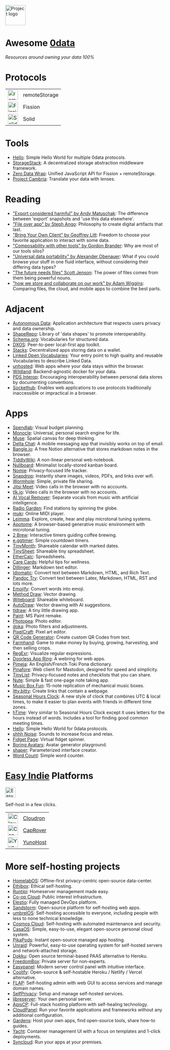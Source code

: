 <a href="https://0data.app"><img alt="Project logo" src="https://static.rosano.ca/0data/identity-mono.svg" width="64" /></a>

# Awesome [0data](https://0data.app)

_Resources around owning your data 100%_

# Protocols

<table>
  <tr>
    <td>
      <a href="https://remotestorage.io">
        <img title="remoteStorage" src="https://remotestorage.io/img/icon.svg" height="32" />
      </a>
    </td>
    <td>
      remoteStorage
    </td>        
  </tr>
  <tr>
    <td>
      <a href="https://fission.codes">
        <img title="Fission" src="https://static.rosano.ca/0data/fission.svg" height="32" />
      </a>
    </td>
    <td>
      Fission
    </td>        
  </tr>
  <tr>
    <td>
      <a href="https://solidproject.org">
        <img title="Solid" src="https://solidproject.org/assets/img/solid-emblem.svg" height="32" />
      </a>
    </td>
    <td>
      Solid
    </td>        
  </tr>
</table>

# Tools
- [Hello](https://hello.0data.app): Simple Hello World for multiple 0data protocols.
- [StorageStack](https://github.com/jorishermans/storagestack): A decentralized storage abstraction middleware framework.
- [Zero Data Wrap](https://github.com/0dataapp/0datawrap): Unified JavaScript API for Fission + remoteStorage.
- [Project Cambria](https://www.inkandswitch.com/cambria.html): Translate your data with lenses.

# Reading
- ["Export considered harmful" by Andy Matuschak](https://twitter.com/andy_matuschak/status/1452438176996347907): The difference between 'export' snapshots and 'use this data elsewhere'.
- ["File over app" by Steph Ango](https://stephango.com/file-over-app): Philosophy to create digital artifacts that last.
- ["Bring Your Own Client" by Geoffrey Litt](https://www.geoffreylitt.com/2021/03/05/bring-your-own-client.html): Freedom to choose your favorite application to interact with some data.
- ["Composability with other tools" by Gordon Brander](https://subconscious.substack.com/p/composability-with-other-tools): Why are most of our tools silos?
- ["Universal data portability" by Alexander Obenauer](https://alexanderobenauer.com/labnotes/002/): What if you could browse your stuff in one fluid interface, without considering their differing data types?
- ["The future needs files" Scott Jenson](https://jenson.org/files/): The power of files comes from them being powerful nouns.
- ["how we store and collaborate on our work" by Adam Wiggins](https://adamwiggins.com/making-computers-better/storage): Comparing files, the cloud, and mobile apps to combine the best parts.

# Adjacent
- [Autonomous Data](https://autonomous-data.noeldemartin.com): Application architecture that respects users privacy and data ownership.
- [ShapeRepo](https://shaperepo.com): Library of 'data shapes' to promote interoperability.
- [Schema.org](https://schema.org): Vocabularies for structured data.
- [DXOS](https://dxos.org): Peer-to-peer local-first app toolkit.
- [Stacks](https://www.stacks.co/explore/discover-apps): Decentralized apps storing data on a wallet.
- [Linked Open Vocabularies](https://lov.linkeddata.es/dataset/lov/): Your entry point to high quality and reusable Vocabularies to describe Linked Data.
- [unhosted](http://unhosted.org): Web apps where your data stays within the browser.
- [Wildland](https://wildland.io): Backend-agnostic docker for your data.
- [PDS Interop](https://pdsinterop.org/conventions/overview/): Encouraging interoperability between personal data stores by documenting conventions.
- [Sockethub](http://sockethub.org): Enables web applications to use protocols traditionally inaccessible or impractical in a browser.

# Apps
- [Spendlab](https://www.spendlab.org): Visual budget planning.
- [Monocle](https://monocle.surge.sh): Universal, personal search engine for life.
- [Muse](https://museapp.com): Spatial canvas for deep thinking.
- [Delta Chat](https://delta.chat): A mobile messaging app that invisibly works on top of email.
- [Bangle.io](https://bangle.io): A free Notion alternative that stores markdown notes in the browser.
- [TiddlyWiki](http://www.tiddlywiki.com/): A non-linear personal web notebook.
- [Nullboard](https://nullboard.io/preview): Minimalist locally-stored kanban board.
- [Nomie](https://nomie.app): Privacy-focused life tracker.
- [Snapdrop](https://snapdrop.net): Instantly share images, videos, PDFs, and links over wifi.
- [Wormhole](https://wormhole.app): Simple, private file sharing.
- [Jitsi Meet](https://meet.jit.si): Video calls in the browser with no accounts.
- [tlk.io](https://tlk.io): Video calls in the browser with no accounts.
- [AI Vocal Remover](https://vocalremover.org): Separate vocals from music with artificial intelligence.
- [Radio Garden](http://radio.garden): Find stations by spinning the globe.
- [muki](https://muki.io): Online MIDI player.
- [Leimma](https://isartum.net/leimma): Explore, create, hear and play microtonal tuning systems.
- [Apotome](https://isartum.net/apotome): A browser-based generative music environment with microtonal tuning.
- [2 Brew](https://2brew.github.io): Interactive timers guiding coffee brewing.
- [e.ggtimer](https://e.ggtimer.com): Simple countdown timers.
- [TinyMonth](https://tinymonth.com): Shareable calendar with marked dates.
- [TinySheet](https://tinysheet.com): Shareable tiny spreadsheet.
- [EtherCalc](https://ethercalc.net): Spreadsheets.
- [Care Cards](https://carecards.io/info): Helpful tips for wellness.
- [Dillinger](https://dillinger.io): Markdown text editor.
- [Idiomatic](https://idiomatic.rosano.ca): Convert text between Markdown, HTML, and Rich Text.
- [Pandoc Try](https://pandoc.org/try): Convert text between Latex, Markdown, HTML, RST and lots more.
- [Emojify](https://madelinemiller.dev/apps/emojify/): Convert words into emoji.
- [Method Draw](https://editor.method.ac): Vector drawing.
- [Witeboard](https://witeboard.com): Shareable whiteboard.
- [AutoDraw](https://www.autodraw.com): Vector drawing with AI suggestions.
- [tldraw](https://www.tldraw.com): A tiny little drawing app.
- [Paint](https://jspaint.app): MS Paint remake.
- [Photopea](https://www.photopea.com): Photo editor.
- [doka](https://doka.photo): Photo filters and adjustments.
- [PixelCraft](https://pixelcraft.web.app): Pixel art editor.
- [QR Code Generator](https://qr-code-generator.now.sh): Create custom QR Codes from text.
- [Farmhand](https://jeremyckahn.github.io/farmhand): Game to make money by buying, growing, harvesting, and then selling crops.
- [RegExr](https://regexr.com): Visualize regular expressions.
- [Doorless App Ring](https://ring.0data.app): A webring for web apps.
- [Pimeja](https://pimeja.lectronice.com): An English/French Toki Pona dictionary.
- [Pinafore](https://pinafore.social): Web client for Mastodon, designed for speed and simplicity.
- [TinyList](https://tinylist.app): Privacy-focused notes and checklists that you can share.
- [Nute](https://nute.app): Simple & fast one-page note taking app.
- [Music Box Fun](https://musicboxfun.com): 15-note replication of mechanical music boxes.
- [Itty.bitty](http://about.bitty.site): Create links that contain a webpage.
- [Seasonal Hours Clock](https://seasonal-hours-clock.netlify.app/): A new style of clock that combines UTC & local times, to make it easier to plan events with friends in different time zones.
- [hTime](https://thehtime.com): Very similar to Seasonal Hours Clock except it uses letters for the hours instead of words.  Includes a tool for finding good common meeting times.
- [Hello](https://hello.0data.app): Simple Hello World for 0data protocols.
- [shhh Noise](https://www.shhhnoise.com): Sounds to increase focus and relax.
- [Fidget Page](https://www.fidgetpage.com): Virtual fidget spinner.
- [Boring Avatars](https://boringavatars.com): Avatar generator playground.
- [shaper](https://hihayk.github.io/shaper): Parameterized interface creator.
- [Word Count](https://wordcount.com): Simple word counter.

# [Easy Indie](https://easyindie.app) Platforms

<a href="https://easyindie.app"><img alt="Easy Indie logo" src="https://static.rosano.ca/easyindieapp/identity-green-background.svg" width="32" /></a>

Self-host in a few clicks.

<table>
  <tr>
    <td>
      <img title="Cloudron" src="https://www.cloudron.io/img/logo.svg" height="32" />
    </td>
    <td>
      <a href="https://www.cloudron.io">Cloudron</a>
    </td>        
  </tr>
  <tr>
    <td>
      <img title="CapRover" src="https://caprover.com/img/logo.png" height="32" />
    </td>
    <td>
      <a href="https://caprover.com">CapRover</a>
    </td>        
  </tr>
  <tr>
    <td>
      <img title="YunoHost" src="https://static.rosano.ca/easyindieapp/yunohost.svg" height="32" />
    </td>
    <td>
      <a href="https://yunohost.org">YunoHost</a>
    </td>        
  </tr>
</table>

# More self-hosting projects
- [HomelabOS](https://homelabos.com): Offline-first privacy-centric open-source data-center.
- [Ethibox](https://ethibox.fr): Ethical self-hosting.
- [Runtipi](https://runtipi.io): Homeserver management made easy.
- [Co-op Cloud](https://coopcloud.tech): Public interest infrastructure.
- [Elestio](https://elest.io): Fully managed DevOps platform.
- [Sandstorm](https://sandstorm.io): Open-source platform for self-hosting web apps.
- [umbrelOS](https://umbrel.com/umbrelos): Self-hosting accessible to everyone, including people with less to none technical knowledge.
- [Cosmos Cloud](https://cosmos-cloud.io): Self-hosting with automated maintenance and security.
- [CasaOS](https://casaos.io): Simple, easy-to-use, elegant open-source personal cloud system.
- [PikaPods](https://www.pikapods.com): Instant open-source managed app hosting.
- [Unraid](https://unraid.net): Powerful, easy-to-use operating system for self-hosted servers and network-attached storage.
- [Dokku](https://dokku.com): Open source terminal-based PAAS alternative to Heroku.
- [FreedomBox](https://freedombox.org): Private server for non-experts.
- [Easypanel](https://easypanel.io): Modern server control panel with intuitive interface.
- [Coolify](https://coolify.io): Open-source & self-hostable Heroku / Netlify / Vercel alternative.
- [FLAP](https://gitlab.com/flap-box/flap): Self-hosting admin with web GUI to access services and manage domain names.
- [SelfPrivacy](https://selfprivacy.org): Setup and manage self-hosted services.
- [libreserver](https://libreserver.org): Your own personal server.
- [ApisCP](https://apiscp.com): Full-stack hosting platform with self-healing technology.
- [CloudPanel](https://www.cloudpanel.io): Run your favorite applications and frameworks without any additional configuration.
- [Gardens](https://www.joingardens.com): Host your own apps, find open-source tools, share how-to guides.
- [Yacht](https://yacht.sh): Container management UI with a focus on templates and 1-click deployments.
- [Syncloud](https://syncloud.org): Run your apps at your premises.
